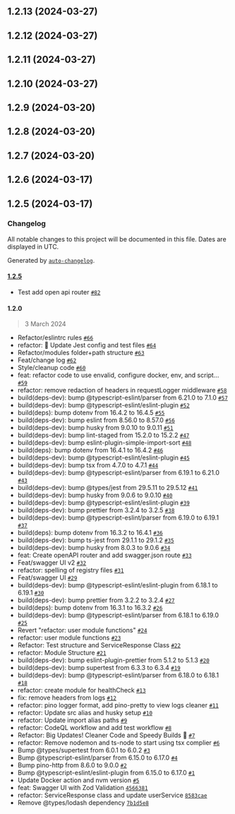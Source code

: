 ## 1.2.13 (2024-03-27)

## 1.2.12 (2024-03-27)

## 1.2.11 (2024-03-27)

## 1.2.10 (2024-03-27)

## 1.2.9 (2024-03-20)

## 1.2.8 (2024-03-20)

## 1.2.7 (2024-03-20)

## 1.2.6 (2024-03-17)

## 1.2.5 (2024-03-17)

### Changelog

All notable changes to this project will be documented in this file. Dates are displayed in UTC.

Generated by [`auto-changelog`](https://github.com/CookPete/auto-changelog).

#### [1.2.5](https://github.com/edwinhern/express-typescript-2024/compare/1.2.0...1.2.5)

- Test add open api router [`#82`](https://github.com/edwinhern/express-typescript-2024/pull/82)

#### 1.2.0

> 3 March 2024

- Refactor/eslintrc rules [`#66`](https://github.com/edwinhern/express-typescript-2024/pull/66)
- refactor: :rocket: Update Jest config and test files [`#64`](https://github.com/edwinhern/express-typescript-2024/pull/64)
- Refactor/modules folder+path structure [`#63`](https://github.com/edwinhern/express-typescript-2024/pull/63)
- Feat/change log [`#62`](https://github.com/edwinhern/express-typescript-2024/pull/62)
- Style/cleanup code [`#60`](https://github.com/edwinhern/express-typescript-2024/pull/60)
- feat: refactor code to use envalid, configure docker, env, and script… [`#59`](https://github.com/edwinhern/express-typescript-2024/pull/59)
- refactor: remove redaction of headers in requestLogger middleware [`#58`](https://github.com/edwinhern/express-typescript-2024/pull/58)
- build(deps-dev): bump @typescript-eslint/parser from 6.21.0 to 7.1.0 [`#57`](https://github.com/edwinhern/express-typescript-2024/pull/57)
- build(deps-dev): bump @typescript-eslint/eslint-plugin [`#52`](https://github.com/edwinhern/express-typescript-2024/pull/52)
- build(deps): bump dotenv from 16.4.2 to 16.4.5 [`#55`](https://github.com/edwinhern/express-typescript-2024/pull/55)
- build(deps-dev): bump eslint from 8.56.0 to 8.57.0 [`#56`](https://github.com/edwinhern/express-typescript-2024/pull/56)
- build(deps-dev): bump husky from 9.0.10 to 9.0.11 [`#51`](https://github.com/edwinhern/express-typescript-2024/pull/51)
- build(deps-dev): bump lint-staged from 15.2.0 to 15.2.2 [`#47`](https://github.com/edwinhern/express-typescript-2024/pull/47)
- build(deps-dev): bump eslint-plugin-simple-import-sort [`#48`](https://github.com/edwinhern/express-typescript-2024/pull/48)
- build(deps): bump dotenv from 16.4.1 to 16.4.2 [`#46`](https://github.com/edwinhern/express-typescript-2024/pull/46)
- build(deps-dev): bump @typescript-eslint/eslint-plugin [`#45`](https://github.com/edwinhern/express-typescript-2024/pull/45)
- build(deps-dev): bump tsx from 4.7.0 to 4.7.1 [`#44`](https://github.com/edwinhern/express-typescript-2024/pull/44)
- build(deps-dev): bump @typescript-eslint/parser from 6.19.1 to 6.21.0 [`#43`](https://github.com/edwinhern/express-typescript-2024/pull/43)
- build(deps-dev): bump @types/jest from 29.5.11 to 29.5.12 [`#41`](https://github.com/edwinhern/express-typescript-2024/pull/41)
- build(deps-dev): bump husky from 9.0.6 to 9.0.10 [`#40`](https://github.com/edwinhern/express-typescript-2024/pull/40)
- build(deps-dev): bump @typescript-eslint/eslint-plugin [`#39`](https://github.com/edwinhern/express-typescript-2024/pull/39)
- build(deps-dev): bump prettier from 3.2.4 to 3.2.5 [`#38`](https://github.com/edwinhern/express-typescript-2024/pull/38)
- build(deps-dev): bump @typescript-eslint/parser from 6.19.0 to 6.19.1 [`#37`](https://github.com/edwinhern/express-typescript-2024/pull/37)
- build(deps): bump dotenv from 16.3.2 to 16.4.1 [`#36`](https://github.com/edwinhern/express-typescript-2024/pull/36)
- build(deps-dev): bump ts-jest from 29.1.1 to 29.1.2 [`#35`](https://github.com/edwinhern/express-typescript-2024/pull/35)
- build(deps-dev): bump husky from 8.0.3 to 9.0.6 [`#34`](https://github.com/edwinhern/express-typescript-2024/pull/34)
- feat: Create openAPI router and add swagger.json route [`#33`](https://github.com/edwinhern/express-typescript-2024/pull/33)
- Feat/swagger UI v2 [`#32`](https://github.com/edwinhern/express-typescript-2024/pull/32)
- refactor: spelling of registry files [`#31`](https://github.com/edwinhern/express-typescript-2024/pull/31)
- Feat/swagger UI [`#29`](https://github.com/edwinhern/express-typescript-2024/pull/29)
- build(deps-dev): bump @typescript-eslint/eslint-plugin from 6.18.1 to 6.19.1 [`#30`](https://github.com/edwinhern/express-typescript-2024/pull/30)
- build(deps-dev): bump prettier from 3.2.2 to 3.2.4 [`#27`](https://github.com/edwinhern/express-typescript-2024/pull/27)
- build(deps): bump dotenv from 16.3.1 to 16.3.2 [`#26`](https://github.com/edwinhern/express-typescript-2024/pull/26)
- build(deps-dev): bump @typescript-eslint/parser from 6.18.1 to 6.19.0 [`#25`](https://github.com/edwinhern/express-typescript-2024/pull/25)
- Revert "refactor: user module functions" [`#24`](https://github.com/edwinhern/express-typescript-2024/pull/24)
- refactor: user module functions [`#23`](https://github.com/edwinhern/express-typescript-2024/pull/23)
- Refactor: Test structure and ServiceResponse Class [`#22`](https://github.com/edwinhern/express-typescript-2024/pull/22)
- refactor: Module Structure [`#21`](https://github.com/edwinhern/express-typescript-2024/pull/21)
- build(deps-dev): bump eslint-plugin-prettier from 5.1.2 to 5.1.3 [`#20`](https://github.com/edwinhern/express-typescript-2024/pull/20)
- build(deps-dev): bump supertest from 6.3.3 to 6.3.4 [`#19`](https://github.com/edwinhern/express-typescript-2024/pull/19)
- build(deps-dev): bump @typescript-eslint/parser from 6.18.0 to 6.18.1 [`#18`](https://github.com/edwinhern/express-typescript-2024/pull/18)
- refactor: create module for healthCheck [`#13`](https://github.com/edwinhern/express-typescript-2024/pull/13)
- fix: remove headers from logs [`#12`](https://github.com/edwinhern/express-typescript-2024/pull/12)
- refactor: pino logger format, add pino-pretty to view logs cleaner [`#11`](https://github.com/edwinhern/express-typescript-2024/pull/11)
- refactor: Update src alias and husky setup [`#10`](https://github.com/edwinhern/express-typescript-2024/pull/10)
- refactor: Update import alias paths [`#9`](https://github.com/edwinhern/express-typescript-2024/pull/9)
- refactor: CodeQL workflow and add test workflow [`#8`](https://github.com/edwinhern/express-typescript-2024/pull/8)
- Refactor: Big Updates! Cleaner Code and Speedy Builds 🚀 [`#7`](https://github.com/edwinhern/express-typescript-2024/pull/7)
- refactor: Remove nodemon and ts-node to start using tsx complier [`#6`](https://github.com/edwinhern/express-typescript-2024/pull/6)
- Bump @types/supertest from 6.0.1 to 6.0.2 [`#3`](https://github.com/edwinhern/express-typescript-2024/pull/3)
- Bump @typescript-eslint/parser from 6.15.0 to 6.17.0 [`#4`](https://github.com/edwinhern/express-typescript-2024/pull/4)
- Bump pino-http from 8.6.0 to 9.0.0 [`#2`](https://github.com/edwinhern/express-typescript-2024/pull/2)
- Bump @typescript-eslint/eslint-plugin from 6.15.0 to 6.17.0 [`#1`](https://github.com/edwinhern/express-typescript-2024/pull/1)
- Update Docker action and nvm version [`#5`](https://github.com/edwinhern/express-typescript-2024/pull/5)
- feat: Swagger UI with Zod Validation [`4566381`](https://github.com/edwinhern/express-typescript-2024/commit/4566381aec8959c369c695f20f1205e636c4635c)
- refactor: ServiceResponse class and update userService [`8583cae`](https://github.com/edwinhern/express-typescript-2024/commit/8583cae9c7a6d91d103524a6b6170c1f0fbfb1d2)
- Remove @types/lodash dependency [`7b1d5e8`](https://github.com/edwinhern/express-typescript-2024/commit/7b1d5e8b5a6b9710bfa70ee9518bd91994e4f3bf)
